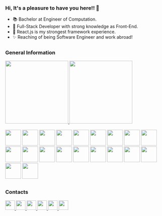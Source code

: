 ### Hi, It's a pleasure to have you here!! 👋

- 📚 Bachelor at Engineer of Computation.
- 🔭 Full-Stack Developer with strong knowledge as Front-End.
- 🌱 React.js is my strongest framework experience.
- ✨ Reaching of being Software Engineer and work abroad!

##
### General Information
<div>
  <a href="https://github.com/bgaliz">
    <img height="200em" src="https://github-readme-stats.vercel.app/api/?username=bgaliz&show_icons=true&theme=jolly&include_all_commits=true&count_private=true"/>
    <img height="200em" src="https://github-readme-stats.vercel.app/api/top-langs/?username=bgaliz&layout=compact&langs_count=16&theme=jolly"/>
  </a>
</div>
<br>
<div>
  <img height="50em" src="https://cdn.jsdelivr.net/gh/devicons/devicon/icons/figma/figma-original.svg" />
  <img height="50em" src="https://cdn.jsdelivr.net/gh/devicons/devicon/icons/react/react-original.svg" />
  <img height="50em" src="https://cdn.jsdelivr.net/gh/devicons/devicon/icons/nodejs/nodejs-original.svg" />
  <img height="50em" src="https://cdn.jsdelivr.net/gh/devicons/devicon/icons/git/git-original.svg" />
  <img height="50em" src="https://cdn.jsdelivr.net/gh/devicons/devicon/icons/storybook/storybook-original.svg" />
  <img height="50em"src="https://cdn.jsdelivr.net/gh/devicons/devicon/icons/css3/css3-original.svg" />
  <img height="50em" src="https://cdn.jsdelivr.net/gh/devicons/devicon/icons/typescript/typescript-original.svg" />
  <img height="50em" src="https://cdn.jsdelivr.net/gh/devicons/devicon/icons/javascript/javascript-original.svg" />
  <img height="50em" src="https://cdn.jsdelivr.net/gh/devicons/devicon/icons/tailwindcss/tailwindcss-original.svg" />
  <img height="50em" src="https://cdn.jsdelivr.net/gh/devicons/devicon/icons/bootstrap/bootstrap-original.svg" />
  <img height="50em" src="https://cdn.jsdelivr.net/gh/devicons/devicon/icons/babel/babel-original.svg" />
  <img height="50em" src="https://cdn.jsdelivr.net/gh/devicons/devicon/icons/debian/debian-original.svg" />
  <img height="50em" src="https://cdn.jsdelivr.net/gh/devicons/devicon/icons/mongodb/mongodb-original.svg" />
  <img height="50em" src="https://cdn.jsdelivr.net/gh/devicons/devicon/icons/postgresql/postgresql-original.svg" />
  <img height="50em" src="https://cdn.jsdelivr.net/gh/devicons/devicon/icons/sqlite/sqlite-original.svg" />
  <img height="50em" src="https://cdn.jsdelivr.net/gh/devicons/devicon/icons/redux/redux-original.svg" />
  <img height="50em" src="https://cdn.jsdelivr.net/gh/devicons/devicon/icons/sentry/sentry-original.svg" />
  <img height="50em" src="https://cdn.jsdelivr.net/gh/devicons/devicon/icons/heroku/heroku-original.svg" />
  <img height="50em" src="https://cdn.jsdelivr.net/gh/devicons/devicon/icons/heroku/heroku-original.svg" />
  <img height="50em" src="https://cdn.jsdelivr.net/gh/devicons/devicon/icons/vercel/vercel-original.svg" />
</div>
  
##
  
### Contacts
<div >
  <a target="_blank" href="https://x.com/AnotherDevOne">
    <img height="30em" src="https://img.shields.io/badge/Twitter-1DA1F2?style=for-the-badge&logo=twitter&logoColor=white"/>
  </a>
  <a target="_blank" href="https://www.linkedin.com/in/brunogaliz/">
    <img height="30em" src="https://img.shields.io/badge/LinkedIn-0077B5?style=for-the-badge&logo=linkedin&logoColor=white"/>
  </a>
  <a target="_blank" href="https://www.instagram.com/bruno.galiz/">
    <img height="30em" src="https://img.shields.io/badge/Instagram-E4405F?style=for-the-badge&logo=instagram&logoColor=white"/>
  </a>
  <a target="_blank" href="mailto:brunogaliz2@gmail.com">
    <img height="30em" src="https://img.shields.io/badge/Gmail-D14836?style=for-the-badge&logo=gmail&logoColor=white"/>
  </a>
  <a target="_blank" href="https://twitch.tv/gaaliz">
    <img height="30em" src="https://img.shields.io/badge/Twitch-9146FF?style=for-the-badge&logo=twitch&logoColor=white"/>
  </a>
  <a target="_blank" href="https://www.youtube.com/channel/UCw2EntATHf1eOlR9t1_OCVA">
    <img height="30em" src="https://img.shields.io/badge/YouTube-FF0000?style=for-the-badge&logo=youtube&logoColor=white"/>
  </a>
</div>

<!--
**bgaliz/bgaliz** is a ✨ _special_ ✨ repository because its `README.md` (this file) appears on your GitHub profile.

Here are some ideas to get you started:

- 🔭 I’m currently working on ...
- 🌱 I’m currently learning ...
- 👯 I’m looking to collaborate on ...
- 🤔 I’m looking for help with ...
- 💬 Ask me about ...
- 📫 How to reach me: ...
- 😄 Pronouns: ...
- ⚡ Fun fact: ...
-->
